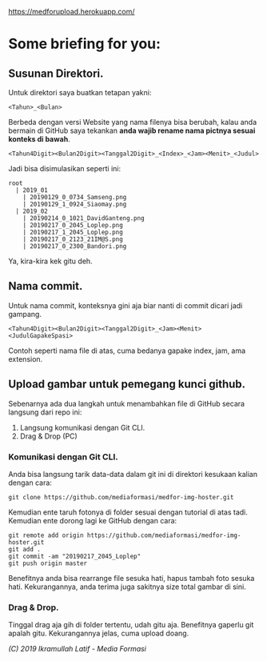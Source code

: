 https://medforupload.herokuapp.com/
# Some briefing for you:

## Susunan Direktori.
Untuk direktori saya buatkan tetapan yakni:
```
<Tahun>_<Bulan>
```
Berbeda dengan versi Website yang nama filenya bisa berubah, kalau anda bermain di GitHub saya tekankan **anda wajib rename nama pictnya sesuai konteks di bawah**. 
```
<Tahun4Digit><Bulan2Digit><Tanggal2Digit>_<Index>_<Jam><Menit>_<Judul>
```
Jadi bisa disimulasikan seperti ini:
```
root
  | 2019_01
    | 20190129_0_0734_Samseng.png
    | 20190129_1_0924_Siaomay.png
  | 2019_02
    | 20190214_0_1021_DavidGanteng.png
    | 20190217_0_2045_Loplep.png
    | 20190217_1_2045_Loplep.png
    | 20190217_0_2123_21IM@S.png
    | 20190217_0_2300_Bandori.png
```
Ya, kira-kira kek gitu deh.

## Nama commit.
Untuk nama commit, konteksnya gini aja biar nanti di commit dicari jadi gampang.
```
<Tahun4Digit><Bulan2Digit><Tanggal2Digit>_<Jam><Menit> <JudulGapakeSpasi>
```
Contoh seperti nama file di atas, cuma bedanya gapake index, jam, ama extension.

## Upload gambar untuk pemegang kunci github.
Sebenarnya ada dua langkah untuk menambahkan file di GitHub secara langsung dari repo ini:
1. Langsung komunikasi dengan Git CLI.
2. Drag & Drop (PC)

### Komunikasi dengan Git CLI.
Anda bisa langsung tarik data-data dalam git ini di direktori kesukaan kalian dengan cara:
```git
git clone https://github.com/mediaformasi/medfor-img-hoster.git
```
Kemudian ente taruh fotonya di folder sesuai dengan tutorial di atas tadi. Kemudian ente dorong lagi ke GitHub dengan cara:
```git
git remote add origin https://github.com/mediaformasi/medfor-img-hoster.git
git add .
git commit -am "20190217_2045_Loplep"
git push origin master
```
Benefitnya anda bisa rearrange file sesuka hati, hapus tambah foto sesuka hati.
Kekurangannya, anda terima juga sakitnya size total gambar di sini.

### Drag & Drop.
Tinggal drag aja gih di folder tertentu, udah gitu aja.
Benefitnya gaperlu git apalah gitu.
Kekurangannya jelas, cuma upload doang.

*(C) 2019 Ikramullah Latif - Media Formasi*
